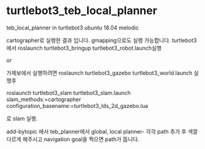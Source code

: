 # turtlebot3_teb_local_planner
teb_local_planner in turtlebot3 ubuntu 18.04 melodic

cartographer로 실행한 결과 입니다.
gmapping으로도 실행 가능합니다. 
turtlebot3 에서 roslaunch turtlebot3_bringup turtlebot3_robot.launch실행 

or 

가제보에서 실행하려면
roslaunch turtlebot3_gazebo turtlebot3_world.launch 실행후 

roslaunch turtlebot3_slam turtlebot3_slam.launch slam_methods:=cartographer configuration_basename:=turtlebot3_lds_2d_gazebo.lua

로 slam 실행.

add-bytopic 에서 teb_planner에서 global, local planner- 각각 path 추가 후 색깔 다르게 해주시고 
navigation goal을 찍으면 path가 뜹니다. 

